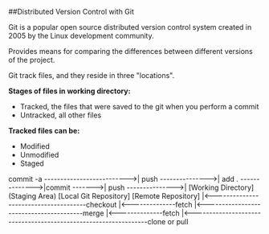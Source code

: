 ##Distributed Version Control with Git

Git is a popular open source distributed version control system created in 2005
by the Linux development community.

Provides means for comparing the differences between different versions
of the project.

Git track files, and they reside in three "locations".

**Stages of files in working directory:**
- Tracked, the files that were saved to the git when you perform a commit
- Untracked, all other files

**Tracked files can be:**
- Modified
- Unmodified
- Staged

commit -a -------------------------->| push <remote> <branch> --------------->|
add . -------------->|commit ------->| push <remote> <branch> --------------->|
[Working Directory]  (Staging Area)  [Local Git Repository] [Remote Repository]
|<--------------------------------------checkout <branch> |<--------------fetch
|<----------------------------------------merge<branch>   |<--------------fetch
|<----------------------------------------------------------------clone<remote>
                                                                       or
                                                                  pull <remote>